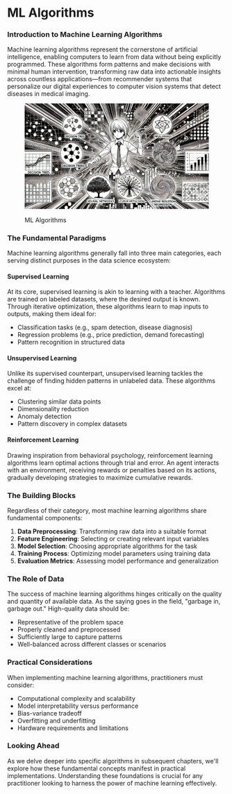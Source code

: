 # ML Algorithms

### Introduction to Machine Learning Algorithms

Machine learning algorithms represent the cornerstone of artificial intelligence, enabling computers to learn from data without being explicitly programmed. These algorithms form patterns and make decisions with minimal human intervention, transforming raw data into actionable insights across countless applications—from recommender systems that personalize our digital experiences to computer vision systems that detect diseases in medical imaging.

<div align="left">

<figure><img src="../../.gitbook/assets/image (1) (1) (1) (1) (1) (1) (1) (1) (1).png" alt="" width="563"><figcaption><p>ML Algorithms</p></figcaption></figure>

</div>

### The Fundamental Paradigms

Machine learning algorithms generally fall into three main categories, each serving distinct purposes in the data science ecosystem:

#### Supervised Learning

At its core, supervised learning is akin to learning with a teacher. Algorithms are trained on labeled datasets, where the desired output is known. Through iterative optimization, these algorithms learn to map inputs to outputs, making them ideal for:

* Classification tasks (e.g., spam detection, disease diagnosis)
* Regression problems (e.g., price prediction, demand forecasting)
* Pattern recognition in structured data

#### Unsupervised Learning

Unlike its supervised counterpart, unsupervised learning tackles the challenge of finding hidden patterns in unlabeled data. These algorithms excel at:

* Clustering similar data points
* Dimensionality reduction
* Anomaly detection
* Pattern discovery in complex datasets

#### Reinforcement Learning

Drawing inspiration from behavioral psychology, reinforcement learning algorithms learn optimal actions through trial and error. An agent interacts with an environment, receiving rewards or penalties based on its actions, gradually developing strategies to maximize cumulative rewards.

### The Building Blocks

Regardless of their category, most machine learning algorithms share fundamental components:

1. **Data Preprocessing**: Transforming raw data into a suitable format
2. **Feature Engineering**: Selecting or creating relevant input variables
3. **Model Selection**: Choosing appropriate algorithms for the task
4. **Training Process**: Optimizing model parameters using training data
5. **Evaluation Metrics**: Assessing model performance and generalization

### The Role of Data

The success of machine learning algorithms hinges critically on the quality and quantity of available data. As the saying goes in the field, "garbage in, garbage out." High-quality data should be:

* Representative of the problem space
* Properly cleaned and preprocessed
* Sufficiently large to capture patterns
* Well-balanced across different classes or scenarios

### Practical Considerations

When implementing machine learning algorithms, practitioners must consider:

* Computational complexity and scalability
* Model interpretability versus performance
* Bias-variance tradeoff
* Overfitting and underfitting
* Hardware requirements and limitations

### Looking Ahead

As we delve deeper into specific algorithms in subsequent chapters, we'll explore how these fundamental concepts manifest in practical implementations. Understanding these foundations is crucial for any practitioner looking to harness the power of machine learning effectively.
